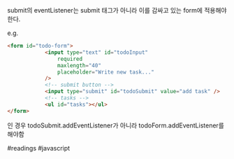 submit의 eventListener는 submit 태그가 아니라 이를 감싸고 있는 form에 적용해야 한다.

e.g.
```HTML
<form id="todo-form">
            <input type="text" id="todoInput"
                required
                maxlength="40"
                placeholder="Write new task..."
            />
            <!-- submit button -->
            <input type="submit" id="todoSubmit" value="add task" />
            <!-- tasks -->
            <ul id="tasks"></ul>
</form>
```
인 경우 todoSubmit.addEventListener가 아니라 todoForm.addEventListener를 해야함

#readings #javascript